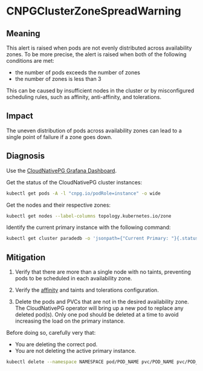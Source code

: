 CNPGClusterZoneSpreadWarning
============================

Meaning
-------

This alert is raised when pods are not evenly distributed across availability zones. To be more precise, the alert is raised when both of the following conditions are met:

* the number of pods exceeds the number of zones
* the number of zones is less than 3

This can be caused by insufficient nodes in the cluster or by misconfigured scheduling rules, such as affinity, anti-affinity, and tolerations.

Impact
------

The uneven distribution of pods across availability zones can lead to a single point of failure if a zone goes down.

Diagnosis
---------

Use the [CloudNativePG Grafana Dashboard](https://grafana.com/grafana/dashboards/20417-cloudnativepg/).

Get the status of the CloudNativePG cluster instances:

```bash
kubectl get pods -A -l "cnpg.io/podRole=instance" -o wide
```

Get the nodes and their respective zones:

```bash
kubectl get nodes --label-columns topology.kubernetes.io/zone
```

Identify the current primary instance with the following command:

```bash
kubectl get cluster paradedb -o 'jsonpath={"Current Primary: "}{.status.currentPrimary}{"; Target Primary: "}{.status.targetPrimary}{"\n"}' --namespace NAMESPACE
```

Mitigation
----------

1. Verify that there are more than a single node with no taints, preventing pods to be scheduled in each availability zone.

2. Verify the [affinity](https://kubernetes.io/docs/concepts/scheduling-eviction/assign-pod-node/) and taints and tolerations configuration.

3. Delete the pods and PVCs that are not in the desired availability zone. The CloudNativePG operator will bring up a new pod to replace any deleted pod(s). Only one pod should be deleted at a time to avoid increasing the load on the primary instance.

Before doing so, carefully very that:

* You are deleting the correct pod.
* You are not deleting the active primary instance.

```bash
kubectl delete --namespace NAMESPACE pod/POD_NAME pvc/POD_NAME pvc/POD_NAME-wal
```
